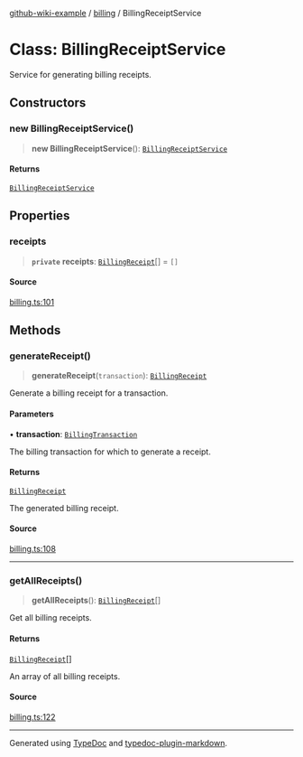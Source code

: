 [github-wiki-example](../wiki/Home) / [billing](../wiki/billing) / BillingReceiptService

# Class: BillingReceiptService

Service for generating billing receipts.

## Constructors

### new BillingReceiptService()

> **new BillingReceiptService**(): [`BillingReceiptService`](../wiki/billing.Class.BillingReceiptService)

#### Returns

[`BillingReceiptService`](../wiki/billing.Class.BillingReceiptService)

## Properties

### receipts

> **`private`** **receipts**: [`BillingReceipt`](../wiki/billing.Interface.BillingReceipt)[] = `[]`

#### Source

[billing.ts:101](https://github.com/tgreyuk/typedoc-plugin-markdown-examples/blob/13dc594/examples/04-typedoc-github-wiki-theme/src/billing.ts#L101)

## Methods

### generateReceipt()

> **generateReceipt**(`transaction`): [`BillingReceipt`](../wiki/billing.Interface.BillingReceipt)

Generate a billing receipt for a transaction.

#### Parameters

• **transaction**: [`BillingTransaction`](../wiki/billing.Interface.BillingTransaction)

The billing transaction for which to generate a receipt.

#### Returns

[`BillingReceipt`](../wiki/billing.Interface.BillingReceipt)

The generated billing receipt.

#### Source

[billing.ts:108](https://github.com/tgreyuk/typedoc-plugin-markdown-examples/blob/13dc594/examples/04-typedoc-github-wiki-theme/src/billing.ts#L108)

***

### getAllReceipts()

> **getAllReceipts**(): [`BillingReceipt`](../wiki/billing.Interface.BillingReceipt)[]

Get all billing receipts.

#### Returns

[`BillingReceipt`](../wiki/billing.Interface.BillingReceipt)[]

An array of all billing receipts.

#### Source

[billing.ts:122](https://github.com/tgreyuk/typedoc-plugin-markdown-examples/blob/13dc594/examples/04-typedoc-github-wiki-theme/src/billing.ts#L122)

***

Generated using [TypeDoc](https://typedoc.org) and [typedoc-plugin-markdown](https://typedoc-plugin-markdown.org).

